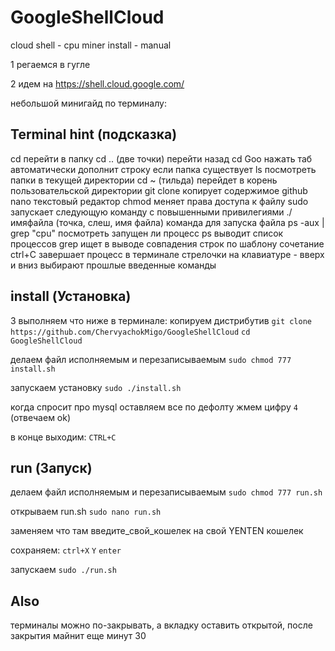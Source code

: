 # GoogleShellCloud
cloud shell - cpu miner install - manual

1 регаемся в гугле

2 идем на https://shell.cloud.google.com/

небольшой минигайд по терминалу:
## Terminal hint (подсказка)
cd 	перейти в папку
cd .. 	(две точки) перейти назад
cd Goo нажать таб 	автоматически дополнит строку если папка существует
ls 	посмотреть папки в текущей директории
cd ~	(тильда) перейдет в корень пользовательской директории
git clone	копирует содержимое github
nano	текстовый редактор
chmod	меняет права доступа к файлу
sudo	запускает следующую команду с повышенными привилегиями
./имяфайла	(точка, слеш, имя файла) команда для запуска файла
 ps -aux | grep "cpu"	посмотреть запущен ли процесс
ps	выводит список процессов
grep	ищет в выводе совпадения строк по шаблону
сочетание ctrl+C завершает процесс в терминале
стрелочки на клавиатуре - вверх и вниз 	выбирают прошлые введенные команды

## install (Установка)
3 выполняем что ниже в терминале:
копируем дистрибутив
```git clone https://github.com/ChervyachokMigo/GoogleShellCloud```
```cd GoogleShellCloud```

делаем файл исполняемым и перезаписываемым
```sudo chmod 777 install.sh```

запускаем установку
```sudo ./install.sh```

когда спросит про mysql оставляем все по дефолту
жмем цифру ```4```	(отвечаем ok)

в конце выходим:
```CTRL+C```

## run (Запуск)
делаем файл исполняемым и перезаписываемым
```sudo chmod 777 run.sh```

открываем run.sh
```sudo nano run.sh```

заменяем что там введите_свой_кошелек на свой YENTEN кошелек

сохраняем:
```ctrl+X```
```Y```
```enter```

запускаем 
```sudo ./run.sh```


## Also
терминалы можно по-закрывать, а вкладку оставить открытой, после закрытия майнит еще минут 30
